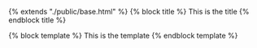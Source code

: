 {% extends "./public/base.html" %}
{% block title %}
  This is the title
{% endblock title %}

{% block template %}
  This is the template
{% endblock template %}
